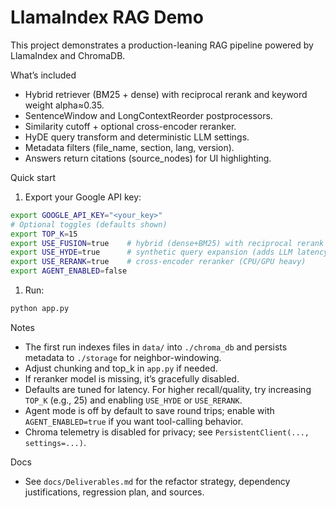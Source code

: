 # LlamaIndex RAG Demo

This project demonstrates a production-leaning RAG pipeline powered by LlamaIndex and ChromaDB.

What’s included

- Hybrid retriever (BM25 + dense) with reciprocal rerank and keyword weight alpha≈0.35.
- SentenceWindow and LongContextReorder postprocessors.
- Similarity cutoff + optional cross-encoder reranker.
- HyDE query transform and deterministic LLM settings.
- Metadata filters (file_name, section, lang, version).
- Answers return citations (source_nodes) for UI highlighting.

Quick start

1. Export your Google API key:

```zsh
export GOOGLE_API_KEY="<your_key>"
# Optional toggles (defaults shown)
export TOP_K=15
export USE_FUSION=true    # hybrid (dense+BM25) with reciprocal rerank
export USE_HYDE=true      # synthetic query expansion (adds LLM latency)
export USE_RERANK=true    # cross-encoder reranker (CPU/GPU heavy)
export AGENT_ENABLED=false
```
 
1. Run:

```zsh
python app.py
```

Notes

- The first run indexes files in `data/` into `./chroma_db` and persists metadata to `./storage` for neighbor-windowing.
- Adjust chunking and top_k in `app.py` if needed.
- If reranker model is missing, it’s gracefully disabled.
- Defaults are tuned for latency. For higher recall/quality, try increasing `TOP_K` (e.g., 25) and enabling `USE_HYDE` or `USE_RERANK`.
- Agent mode is off by default to save round trips; enable with `AGENT_ENABLED=true` if you want tool-calling behavior.
- Chroma telemetry is disabled for privacy; see `PersistentClient(..., settings=...)`.

Docs

- See `docs/Deliverables.md` for the refactor strategy, dependency justifications, regression plan, and sources.
